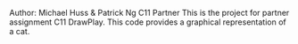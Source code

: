 Author: Michael Huss & Patrick Ng
C11 Partner
This is the project for partner assignment C11 DrawPlay.
This code provides a graphical representation of a cat.